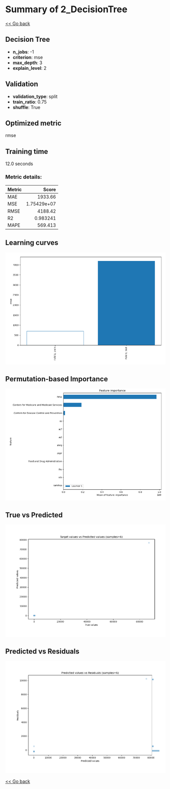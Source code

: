 # Summary of 2_DecisionTree

[<< Go back](../README.md)


## Decision Tree
- **n_jobs**: -1
- **criterion**: mse
- **max_depth**: 3
- **explain_level**: 2

## Validation
 - **validation_type**: split
 - **train_ratio**: 0.75
 - **shuffle**: True

## Optimized metric
rmse

## Training time

12.0 seconds

### Metric details:
| Metric   |          Score |
|:---------|---------------:|
| MAE      | 1933.66        |
| MSE      |    1.75429e+07 |
| RMSE     | 4188.42        |
| R2       |    0.983241    |
| MAPE     |  569.413       |



## Learning curves
![Learning curves](learning_curves.png)

## Permutation-based Importance
![Permutation-based Importance](permutation_importance.png)
## True vs Predicted

![True vs Predicted](true_vs_predicted.png)


## Predicted vs Residuals

![Predicted vs Residuals](predicted_vs_residuals.png)



[<< Go back](../README.md)
